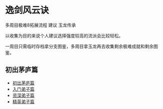 # 逸剑风云诀

多周目极难8拓展流程 建议 玉龙传承

以收集为目的来说个人建议选择强度较高的流派会比较轻松。

一周目只需临时存档拿分支图鉴，多周目拿玉龙再去收集剩余极难成就和剩余图鉴。

## 初出茅庐篇

- [初出茅庐篇](chapters/chapter1.md)
- [入门弟子篇](chapters/chapter2.md)
- [资深弟子篇](chapters/chapter3.md)
- [精英弟子篇](chapters/chapter4.md)
